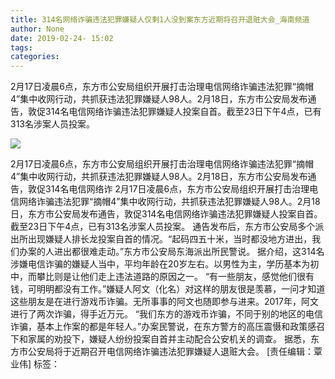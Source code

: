 ```yaml
---
title: 314名网络诈骗违法犯罪嫌疑人仅剩1人没到案东方近期将召开退赃大会_海南频道
author: None
date: 2019-02-24- 15:02
tags: 
categories: 
---
```

2月17日凌晨6点，东方市公安局组织开展打击治理电信网络诈骗违法犯罪“摘帽4”集中收网行动，共抓获违法犯罪嫌疑人98人。2月18日，东方市公安局发布通告，敦促314名电信网络诈骗违法犯罪嫌疑人投案自首。截至23日下午4点，已有313名涉案人员投案。
<!-- more -->
                
<img align="center" border="0" src="http://p2.ifengimg.com/a/2016/0810/204c433878d5cf9size1_w16_h16.png" />
                
            
2月17日凌晨6点，东方市公安局组织开展打击治理电信网络诈骗违法犯罪“摘帽4”集中收网行动，共抓获违法犯罪嫌疑人98人。2月18日，东方市公安局发布通告，敦促314名电信网络诈
2月17日凌晨6点，东方市公安局组织开展打击治理电信网络诈骗违法犯罪“摘帽4”集中收网行动，共抓获违法犯罪嫌疑人98人。2月18日，东方市公安局发布通告，敦促314名电信网络诈骗违法犯罪嫌疑人投案自首。截至23日下午4点，已有313名涉案人员投案。
通告发布后，东方市公安局多个派出所出现嫌疑人排长龙投案自首的情况。“起码四五十米，当时都没地方进出，我们办案的人进出都很难走动。”东方市公安局东海派出所民警说。
据介绍，这314名涉嫌电信诈骗的嫌疑人当中，平均年龄在20岁左右。以男性为主，学历基本为初中，而攀比则是让他们走上违法道路的原因之一。
“有一些朋友，感觉他们很有钱，可明明都没有工作。”嫌疑人阿文（化名）对这样的朋友很是羡慕，一问才知道这些朋友是在进行游戏币诈骗。无所事事的阿文也随即参与进来。2017年，阿文进行了两次诈骗，得手近万元。
“我们东方的游戏币诈骗，不同于别的地区的电信诈骗，基本上作案的都是年轻人。”办案民警说，在东方警方的高压震慑和政策感召下和家属的劝投下，嫌疑人纷纷投案自首并主动配合公安机关的调查。
据悉，东方市公安局将于近期召开电信网络诈骗违法犯罪嫌疑人退赃大会。
[责任编辑：覃业伟]
标签：
 
             
